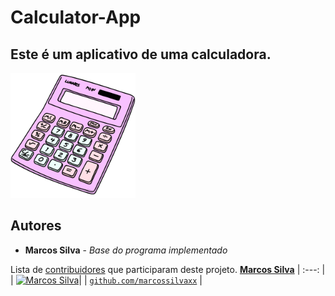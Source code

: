# Calculator-App

## Este é um aplicativo de uma calculadora.

<img src="https://github.com/bielmenezesc/calculator-app/blob/master/calculator.gif" alt="drawing" width="200"/>

## Autores

* **Marcos Silva** - *Base do programa implementado*

Lista de [contribuidores](https://github.com/marcossilvaxx/calculator-app/contributors) que participaram deste projeto.
<a href="https://github.com/marcossilvaxx" target="_blank">**Marcos Silva**</a> 
| :---: |
| [![Marcos Silva](https://avatars0.githubusercontent.com/u/20626761?s=400&u=3c6268b8f5ed533fc116536f1a20fdf46c5edc93&v=4)](https://github.com/marcossilvaxx)|
| <a href="https://github.com/marcossilvaxx" target="_blank">`github.com/marcossilvaxx`</a> |
